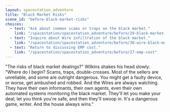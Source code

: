 ```yaml
---
layout: spacestation_adventure
title: "Black Market Risks"
scene_id: "before-black-market-risks"
choices:
  - text: "Ask about common scams or traps on the black market."
    link: "/spacestation/spacestation_adventure/before/29-black-market-scams"
  - text: "Inquire about Wire infiltration of the black market."
    link: "/spacestation/spacestation_adventure/before/30-wire-black-market-infiltration"
  - text: "Return to discussing EMP cost."
    link: "/spacestation/spacestation_adventure/before/27-emp-cost"
---
```


"The risks of black market dealings?" Wilkins shakes his head slowly. "Where do I begin? Scams, traps, double-crosses. Most of the sellers are unreliable, and some are outright dangerous. You might get a faulty device, or worse, get ambushed and robbed. And the Wires are always watching. They have their own informants, their own agents, even their own automated systems monitoring the black market. They'll let you make your deal, let you think you're safe, and then they'll swoop in. It's a dangerous game, writer. And the house always wins."

